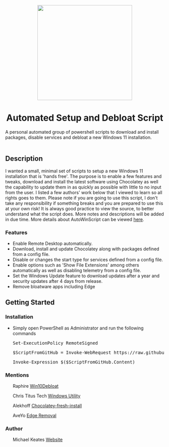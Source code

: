 <p align="center">
  <img src="https://repository-images.githubusercontent.com/669297706/38e5a0ec-8178-4f72-8f71-60a4a0cebe5e" width="300px" height="300px"/>
</p>
<h1 align="center">Automated Setup and Debloat Script</h1>

A personal automated group of powershell scripts to download and install packages, disable services and debloat a new Windows 11 installation.
<br></br>
<h2 align="left">Description</h2>

I wanted a small, minimal set of scripts to setup a new Windows 11 installation that is 'hands free'. The purpose is to enable a few features and tweaks, download and install the latest software using Chocolatey as well the capability to update them in as quickly as possible with little to no input from the user. I listed a few authors' work below that I viewed to learn so all rights goes to them. Please note if you are going to use this script, I don't take any responsibility if something breaks and you are prepared to use this at your own risk! It is always good practice to view the source, to better understand what the script does. More notes and descriptions will be added in due time. More details about AutoWinScript can be viewed <a href="https://www.michaelkeates.co.uk/posts/winautoscripts">here</a>.

<h3 align="left">Features</h3>
<ul>
<li>Enable Remote Desktop automatically.</li>
<li>Download, install and update Chocolatey along with packages defined from a config file.</li>
<li>Disable or changes the start type for services defined from a config file.</li>
<li>Enable options such as 'Show File Extensions' among others automatically as well as disabling telemetry from a config file.</li>
<li>Set the Windows Update feature to download updates after a year and security updates after 4 days from release.</li>
<li>Remove bloatware apps including Edge</li>
</ul>
<h2 align="left">Getting Started</h2>
<h3 align="left">Installation</h3>
<ul>
<li>Simply open PowerShell as Administrator and run the following commands</li>
<pre class="gitcode">Set-ExecutionPolicy RemoteSigned</pre>
<pre class="gitcode">$ScriptFromGitHub = Invoke-WebRequest https://raw.githubusercontent.com/michaelkeates/AutoWinScripts/main/run.ps1</pre>
<pre class="gitcode">Invoke-Expression $($ScriptFromGitHub.Content)</pre>
</ul>

<h3 align="left">Mentions</h3>
<ul>
Raphire <a href="https://github.com/Raphire/Win10Debloat/tree/master">Win10Debloat</a>
</ul>
<ul>
Chris Titus Tech <a href="https://github.com/ChrisTitusTech/winutil">Windows Utility</a>
</ul>
<ul>
Alekhoff <a href="https://github.com/Alekhoff/chocolatey-fresh-install">Chocolatey-fresh-install</a>
</ul>
<ul>
AveYo <a href="https://gist.github.com/ishad0w/3b79bf829e9725aa102b2e8446bb5ef8">Edge Removal</a>
</ul>

<h3 align="left">Author</h3>
<ul>
Michael Keates <a href="https://www.michaelkeates.co.uk">Website</a>
</ul>
